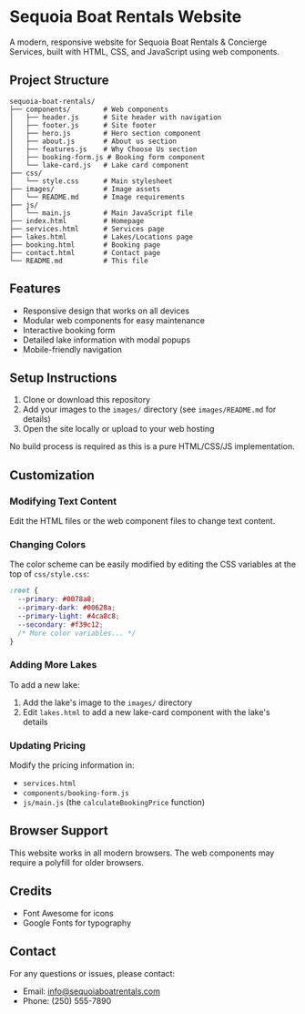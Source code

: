 # Sequoia Boat Rentals Website

A modern, responsive website for Sequoia Boat Rentals & Concierge Services, built with HTML, CSS, and JavaScript using web components.

## Project Structure

```
sequoia-boat-rentals/
├── components/        # Web components
│   ├── header.js      # Site header with navigation
│   ├── footer.js      # Site footer
│   ├── hero.js        # Hero section component
│   ├── about.js       # About us section
│   ├── features.js    # Why Choose Us section
│   ├── booking-form.js # Booking form component
│   └── lake-card.js   # Lake card component
├── css/
│   └── style.css      # Main stylesheet
├── images/            # Image assets
│   └── README.md      # Image requirements
├── js/
│   └── main.js        # Main JavaScript file
├── index.html         # Homepage
├── services.html      # Services page
├── lakes.html         # Lakes/Locations page
├── booking.html       # Booking page
├── contact.html       # Contact page
└── README.md          # This file
```

## Features

- Responsive design that works on all devices
- Modular web components for easy maintenance
- Interactive booking form
- Detailed lake information with modal popups
- Mobile-friendly navigation

## Setup Instructions

1. Clone or download this repository
2. Add your images to the `images/` directory (see `images/README.md` for details)
3. Open the site locally or upload to your web hosting

No build process is required as this is a pure HTML/CSS/JS implementation.

## Customization

### Modifying Text Content

Edit the HTML files or the web component files to change text content.

### Changing Colors

The color scheme can be easily modified by editing the CSS variables at the top of `css/style.css`:

```css
:root {
  --primary: #0078a8;
  --primary-dark: #00628a;
  --primary-light: #4ca8c8;
  --secondary: #f39c12;
  /* More color variables... */
}
```

### Adding More Lakes

To add a new lake:

1. Add the lake's image to the `images/` directory
2. Edit `lakes.html` to add a new lake-card component with the lake's details

### Updating Pricing

Modify the pricing information in:
- `services.html`
- `components/booking-form.js`
- `js/main.js` (the `calculateBookingPrice` function)

## Browser Support

This website works in all modern browsers. The web components may require a polyfill for older browsers.

## Credits

- Font Awesome for icons
- Google Fonts for typography

## Contact

For any questions or issues, please contact:
- Email: info@sequoiaboatrentals.com
- Phone: (250) 555-7890 